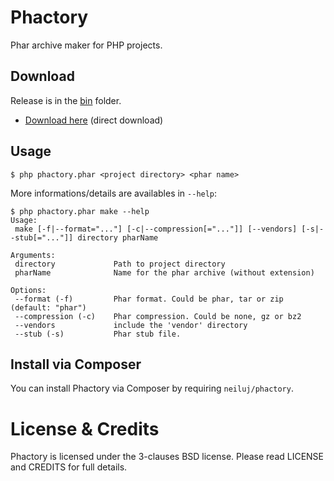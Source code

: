 # Phactory

Phar archive maker for PHP projects.

## Download

Release is in the [bin](http://github.com/neiluJ/phactory/tree/master/bin) folder.

* [Download here](https://github.com/neiluJ/phactory/blob/master/bin/phactory.phar?raw=true) (direct download)

## Usage

```
$ php phactory.phar <project directory> <phar name>
```

More informations/details are availables in ```--help```:

```
$ php phactory.phar make --help
Usage:
 make [-f|--format="..."] [-c|--compression[="..."]] [--vendors] [-s|--stub[="..."]] directory pharName

Arguments:
 directory             Path to project directory
 pharName              Name for the phar archive (without extension)

Options:
 --format (-f)         Phar format. Could be phar, tar or zip (default: "phar")
 --compression (-c)    Phar compression. Could be none, gz or bz2
 --vendors             include the 'vendor' directory
 --stub (-s)           Phar stub file.
```

## Install via Composer

You can install Phactory via Composer by requiring ```neiluj/phactory```.

# License & Credits

Phactory is licensed under the 3-clauses BSD license. Please read LICENSE and CREDITS for full details.